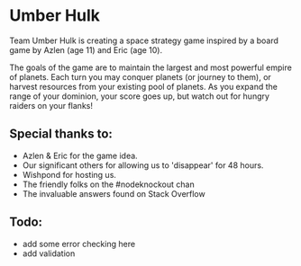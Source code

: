 # Umber Hulk

Team Umber Hulk is creating a space strategy game inspired by a board game by Azlen (age 11) and Eric (age 10).

The goals of the game are to maintain the largest and most powerful empire of planets. Each turn you may conquer planets (or journey to them), or harvest resources from your existing pool of planets. As you expand the range of your dominion, your score goes up, but watch out for hungry raiders on your flanks!


## Special thanks to:

*	Azlen & Eric for the game idea.  
*	Our significant others for allowing us to 'disappear' for 48 hours.
*	Wishpond for hosting us.
*	The friendly folks on the #nodeknockout chan
*	The invaluable answers found on Stack Overflow


## Todo:

* add some error checking here
* add validation
